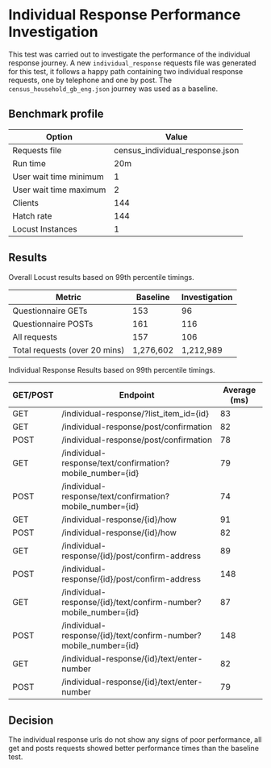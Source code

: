 # Individual Response Performance Investigation

This test was carried out  to investigate the performance of the individual response journey. A new `individual_response` requests file was generated for this test, it follows a happy path containing two individual response requests, one by telephone and one by post. The `census_household_gb_eng.json` journey was used as a baseline.

## Benchmark profile

| Option                 | Value                        |
| ---------------------- | ---------------------------- |
| Requests file          | census_individual_response.json |
| Run time               | 20m                          |
| User wait time minimum | 1                            |
| User wait time maximum | 2                            |
| Clients                | 144                         |
| Hatch rate             | 144                          |
| Locust Instances       | 1                            |

## Results

Overall Locust results based on 99th percentile timings.

| Metric | Baseline | Investigation |
|--------|----------|---------------|
| Questionnaire GETs | 153 | 96 |
| Questionnaire POSTs | 161 | 116 |
| All requests | 157 | 106 |
| Total requests (over 20 mins) | 1,276,602 | 1,212,989 |

Individual Response Results based on 99th percentile timings.

| GET/POST | Endpoint|  Average (ms) |
|---------------------|------------------|-------------------|
| GET | /individual-response/?list_item_id={id} | 83 |
| GET | /individual-response/post/confirmation | 82 |
| POST | /individual-response/post/confirmation | 78 |
| GET | /individual-response/text/confirmation?mobile_number={id} | 79 |
| POST | /individual-response/text/confirmation?mobile_number={id} | 74 |
| GET | /individual-response/{id}/how | 91 |
| POST | /individual-response/{id}/how | 82 |
| GET | /individual-response/{id}/post/confirm-address | 89 |
| POST | /individual-response/{id}/post/confirm-address | 148 |
| GET | /individual-response/{id}/text/confirm-number?mobile_number={id} | 87 |
| POST | /individual-response/{id}/text/confirm-number?mobile_number={id} | 148 |
| GET | /individual-response/{id}/text/enter-number | 82 |
| POST | /individual-response/{id}/text/enter-number | 79 |


## Decision

The individual response urls do not show any signs of poor performance, all get and posts requests showed better performance times than the baseline test.